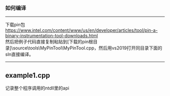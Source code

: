 ### 如何编译
****

下载pin包  
https://www.intel.com/content/www/us/en/developer/articles/tool/pin-a-binary-instrumentation-tool-downloads.html  
然后把例子代码直接复制粘贴到[下载的pin根目录]\source\tools\MyPinTool\MyPinTool.cpp，然后用vs2019打开同目录下面的sln直接编译。

****
## example1.cpp
记录整个程序调用的ntdll里的api
